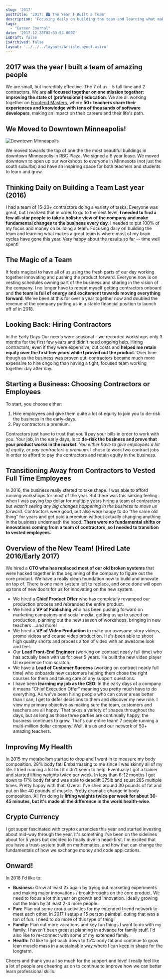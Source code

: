 ```yaml
---
slug: '2017'
postTitle: '2017: 🏙 The Year I Built a Team'
description: 'Focusing daily on building the team and learning what makes a great team is where most of my brain cycles have gone this year. Very happy about the results so far!'
tags:
  - "Career Journal"
date: '2017-12-28T02:33:54.000Z'
isDraft: false
isArchived: false
layout: '../../../layouts/ArticleLayout.astro'
---
```


## 2017 was the year I built a team of amazing people

We are small, but incredibly effective. The 7 of us – 5 full time and 2 contractors. We are **all focused together on one mission together: improving the state of (professional) education**. We are all working together on [Frontend Masters](https://frontendmasters.com), where **50+ teachers share their experiences and knowledge with tens of thousands of software developers**, making an impact on their careers and their life's path.

## We Moved to Downtown Minneapolis!

![Downtown Minneapolis](/2017-12-28-2017/_downtown-minneapolis.jpg)

We moved towards the top of one the the most beautiful buildings in downtown Minneapolis in RBC Plaza. We signed a 6 year lease. We moved downtown to open up our workshops to everyone in Minnesota (not just the south suburbs) and have an inspiring space for both teachers and students to learn and grow.

## Thinking Daily on Building a Team Last year (2016)

I had a team of 15-20+ contractors doing a variety of tasks. Everyone was great, but I realized that in order to go to the next level, **I needed to find a few all-star people to take a holistic view of the company and make fundamental changes to the business every day**. I needed to put 100% of my focus and money on building a team. Focusing daily on building the team and learning what makes a great team is where most of my brain cycles have gone this year. Very happy about the results so far -- time well spent!

## The Magic of a Team

It feels magical to have all of us using the fresh parts of our day working together innovating and pushing the product forward. Everyone now is on vesting schedules owning part of the business and sharing in the vision of the company. I no longer have to repeat myself getting contractors onboard and **the team is full of energy and excitement towards moving everything forward**. We've been at this for over a year together now and doubled the revenue of the company putting us in a stable financial position to launch off of in 2018.

## Looking Back: Hiring Contractors

In the Early Days Our needs were seasonal – we recorded workshops only 3 months for the first few years and didn't need ongoing help. Hiring contractors, even if they were expensive, cut costs and **helped me retain equity over the first few years while I proved out the product.** Over time though as the business was proven out, contractors became much more expensive to hire ongoing than having a tight, focused team working together day after day.

## Starting a Business: Choosing Contractors or Employees

To start, you choose either:

1. Hire employees and give them quite a lot of equity to join you to de-risk the business in the early-days.
2. Pay contractors a premium.

Contractors just have to trust that you'll pay your bills in order to work with you. Your job, in the early days, is to **de-risk the business and prove that your product works in the market**. _You either have to give employees a lot of equity, or pay contractors a premium._ I chose to work two contract jobs in order to afford to pay the contractors and retain equity in the business.

## Transitioning Away from Contractors to Vested Full Time Employees

In 2016, the business really started to take shape. I was able to afford running workshops for most of the year. But there was this sinking feeling when I was paying top dollar for multiple years hiring a team of contractors but _wasn't seeing any big changes happening in the business to move us forward_. Contractors were good, but also were happy to do "the same old thing" for years and get paid a premium without actually changing anything in the business underneath the hood. **There were no fundamental shifts or innovations coming from a team of contractors, so I needed to transition to vested employees.**

## Overview of the New Team! (Hired Late 2016/Early 2017)

We hired a **CTO who has replaced most of our old broken systems** that were hacked together in the beginning of the company to figure out the core product. We have a really clean foundation now to build and innovate on top of. There is one main system left to replace, and once done will open up tons of new doors for us for innovating on the new system.

- We hired a **Chief Product Offer** who has completely revamped our production process and rebranded the entire product.
- We hired a **VP of Publishing** who has been pushing forward on marketing campaigns and social media, getting us up to speed on production, planning out the new season of workshops, bringing in new teachers ...and more!
- We hired a **VP of Video Production** to make our awesome story videos, promo videos and course video production. He's been able to shoot high quality shorts and process a ton of video with an awesome look and feel.
- Our **Lead Front-End Engineer** (working on contract nearly full time) who has actually been with us for over 5 years. He built the new video player UI experience from scratch.
- We have a **Lead of Customer Success** (working on contract nearly full time) who onboards new customers helping them chose the right courses for them and taking care of any support questions.
- I have been **learning my job as the CEO**. In the early days of a company it means "Chief Execution Offer" meaning you pretty much have to do everything. As we've been hiring people who can cover areas better than I can, I get to defer decisions to them and discover my new role. I view my primary objective as making sure the team, customers and teachers are all happy. That takes a variety of shapes throughout the days, but as long as those three parties are continually happy, the business continues to grow. That's our entire team! 7 people running a multi-million dollar company. Well, it's us and our network of 50+ amazing teachers.

## Improving My Health

In 2015 my metabolism started to drop and I went in to measure my body composition. 28% body fat! Embarrassing to me since I was skinny all of my life. I tried running a lot but it didn't seem to help. Eventually I got a trainer and started lifting weights twice per week. In less than 6-12 months I got down to 17% body fat and was able to deadlift 375lb and squat 285 multiple times. Pretty happy with that. Overall I've shed around 30 pounds of fat and put on like 40 pounds of muscle. Pretty dramatic change in body composition. All I'm doing is **lifting weights twice per week for about 30-45 minutes, but it's made all the difference in the world health-wise**.

## Crypto Currency

I got super fascinated with crypto currencies this year and started investing about mid-way through the year. It's something I've been on the sidelines about for 5 years but decided to finally dive in head-first. I'm excited that you have a trust-system built on mathematics, and how that can change the fundamentals of how we exchange money and code applications.

## Onward!

In 2018 I'd like to:

- **Business:** Grow at least 2x again by trying out marketing experiments and making major innovations / breakthroughs on the core product. We need to focus a lot this year on growth and innovation. Ideally growing out the team by at least 2-4 more people.
- **Fun:** Plan out some group activities for my extended friend network to meet each other. In 2017 I setup a 15 person paintball outing that was a ton of fun. I need to do more of this type of thing!
- **Family:** Plan out more vacations and key fun things I want to do with my family. I haven't been great at planning in advance for family stuff. I'd also like to re-connect with some of my extended family.
- **Health:** I'd like to get back down to 15% body fat and continue to grow lean muscle mass in a sustainable way where I can keep in shape for the longterm.

Cheers and thank you all so much for the support and love! I really feel like a lot of people are cheering us on to continue to improve how we can better learn professional skills.
